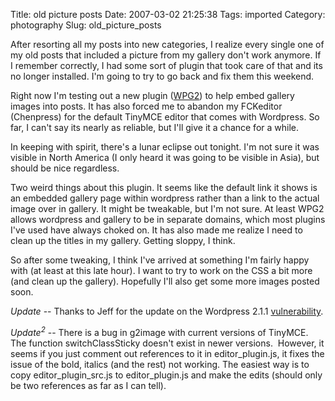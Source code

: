 Title: old picture posts
Date: 2007-03-02 21:25:38
Tags: imported
Category: photography
Slug: old_picture_posts

After resorting all my posts into new categories, I realize every single one of my old posts that included a picture from my gallery don't work anymore.  If I remember correctly, I had some sort of plugin that took care of that and its no longer installed.  I'm going to try to go back and fix them this weekend.

Right now I'm testing out a new plugin (<a href="http://http://wpg2.galleryembedded.com/" title="Nifty integration, I must say">WPG2</a>) to help embed gallery images into posts.  It has also forced me to abandon my FCKeditor (Chenpress) for the default TinyMCE editor that comes with Wordpress.  So far, I can't say its nearly as reliable, but I'll give it a chance for a while.

In keeping with spirit, there's a lunar eclipse out tonight.  I'm not sure it was visible in North America (I only heard it was going to be visible in Asia), but should be nice regardless.

Two weird things about this plugin.  It seems like the default link it shows is an embedded gallery page within wordpress rather than a link to the actual image over in gallery.  It might be tweakable, but I'm not sure.  At least WPG2 allows wordpress and gallery to be in separate domains, which most plugins I've used have always choked on.  It has also made me realize I need to clean up the titles in my gallery.  Getting sloppy, I think.

So after some tweaking, I think I've arrived at something I'm fairly happy with (at least at this late hour).  I want to try to work on the CSS a bit more (and clean up the gallery).  Hopefully I'll also get some more images posted soon.

<em>Update</em> -- Thanks to Jeff for the update on the Wordpress 2.1.1 <a href="http://wordpress.org/development/2007/03/upgrade-212/" title="Definitely not good">vulnerability</a>.

<em>Update<sup>2</sup></em> -- There is a bug in g2image with current versions of TinyMCE.  The function switchClassSticky doesn't exist in newer versions.  However, it seems if you just comment out references to it in editor_plugin.js, it fixes the issue of the bold, italics (and the rest) not working. The easiest way is to copy editor_plugin_src.js to editor_plugin.js and make the edits (should only be two references as far as I can tell).
